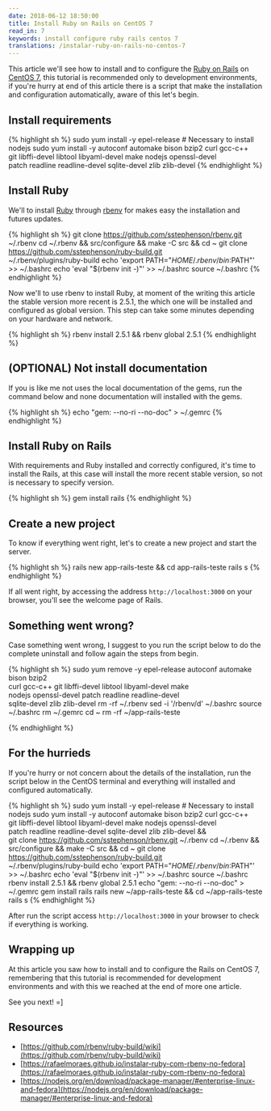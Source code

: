 ```yaml
---
date: 2018-06-12 18:50:00
title: Install Ruby on Rails on CentOS 7
read_in: 7
keywords: install configure ruby rails centos 7
translations: /instalar-ruby-on-rails-no-centos-7
---
```


This article we'll see how to install and to configure the [Ruby on Rails](https://rubyonrails.org/) on [CentOS 7](https://www.centos.org), this tutorial is recommended only to development environments, if you're hurry at end of this article there is a script that make the installation and configuration automatically, aware of this let's begin.

## Install requirements

{% highlight sh %}
sudo yum install -y epel-release # Necessary to install nodejs
sudo yum install -y autoconf automake bison bzip2 curl gcc-c++ \
  git libffi-devel libtool libyaml-devel make nodejs openssl-devel \
  patch readline readline-devel sqlite-devel zlib zlib-devel
{% endhighlight %}

## Install Ruby

We'll to install [Ruby](https://www.ruby-lang.org/en/) through [rbenv](https://github.com/rbenv/rbenv) for makes easy the installation and futures updates.

{% highlight sh %}
git clone https://github.com/sstephenson/rbenv.git ~/.rbenv
cd ~/.rbenv && src/configure && make -C src && cd ~
git clone https://github.com/sstephenson/ruby-build.git \
  ~/.rbenv/plugins/ruby-build
echo 'export PATH="$HOME/.rbenv/bin:$PATH"' >> ~/.bashrc
echo 'eval "$(rbenv init -)"' >> ~/.bashrc
source ~/.bashrc
{% endhighlight %}

Now we'll to use rbenv to install Ruby, at moment of the writing this article the stable version more recent is 2.5.1, the which one will be installed and configured as global version.
This step can take some minutes depending on your hardware and network.

{% highlight sh %}
rbenv install 2.5.1 && rbenv global 2.5.1
{% endhighlight %}

## (OPTIONAL) Not install documentation

If you is like me not uses the local documentation of the gems, run the command below and none documentation will installed with the gems.

{% highlight sh %}
echo "gem: --no-ri --no-doc" > ~/.gemrc
{% endhighlight %}

## Install Ruby on Rails

With requirements and Ruby installed and correctly configured, it's time to install the Rails, at this case will install the more recent stable version, so not is necessary to specify version.

{% highlight sh %}
gem install rails
{% endhighlight %}

## Create a new project

To know if everything went right, let's to create a new project and start the server.

{% highlight sh %}
rails new app-rails-teste && cd app-rails-teste
rails s
{% endhighlight %}

If all went right, by accessing the address ```http://localhost:3000``` on your browser, you'll see the welcome page of Rails.

## Something went wrong?

Case something went wrong, I suggest to you run the script below to do the complete uninstall and follow again the steps from begin.

{% highlight sh %}
sudo yum remove -y epel-release autoconf automake bison bzip2 \
  curl gcc-c++ git libffi-devel libtool libyaml-devel make \
  nodejs openssl-devel patch readline readline-devel \
  sqlite-devel zlib zlib-devel
rm -rf ~/.rbenv
sed -i '/rbenv/d' ~/.bashrc
source ~/.bashrc
rm ~/.gemrc
cd ~
rm -rf ~/app-rails-teste

{% endhighlight %}

## For the hurrieds

If you're hurry or not concern about the details of the installation, run the script below in the CentOS terminal and everything will installed and configured automatically.

{% highlight sh %}
sudo yum install -y epel-release # Necessary to install nodejs
sudo yum install -y autoconf automake bison bzip2 curl gcc-c++ \
  git libffi-devel libtool libyaml-devel make nodejs openssl-devel \
  patch readline readline-devel sqlite-devel zlib zlib-devel && \
  git clone https://github.com/sstephenson/rbenv.git ~/.rbenv
cd ~/.rbenv && src/configure && make -C src && cd ~
git clone https://github.com/sstephenson/ruby-build.git \
  ~/.rbenv/plugins/ruby-build
echo 'export PATH="$HOME/.rbenv/bin:$PATH"' >> ~/.bashrc
echo 'eval "$(rbenv init -)"' >> ~/.bashrc
source ~/.bashrc
rbenv install 2.5.1 && rbenv global 2.5.1
echo "gem: --no-ri --no-doc" > ~/.gemrc
gem install rails
rails new ~/app-rails-teste && cd ~/app-rails-teste
rails s
{% endhighlight %}

After run the script access ```http://localhost:3000``` in your browser to check if everything is working.

## Wrapping up

At this article you saw how to install and to configure the Rails on CentOS 7, remembering that this tutorial is recommended for development environments and with this we reached at the end of more one article.

See you next! =]

## Resources

* [https://github.com/rbenv/ruby-build/wiki](https://github.com/rbenv/ruby-build/wiki)
* [https://rafaelmoraes.github.io/instalar-ruby-com-rbenv-no-fedora](https://rafaelmoraes.github.io/instalar-ruby-com-rbenv-no-fedora)
* [https://nodejs.org/en/download/package-manager/#enterprise-linux-and-fedora](https://nodejs.org/en/download/package-manager/#enterprise-linux-and-fedora)
